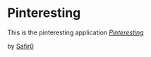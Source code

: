 # Pinteresting 

This is the pinteresting application 
[*Pinteresting*](https://github.com/Safir0/pinteresting)

by [Safir0](http://sammi.io)